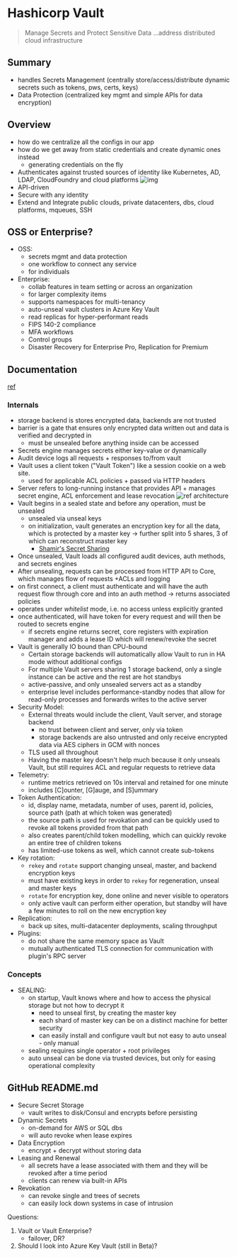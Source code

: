 # Hashicorp Vault

> Manage Secrets and Protect Sensitive Data
> ...address distributed cloud infrastructure

## Summary
* handles Secrets Management (centrally store/access/distribute dynamic secrets such as tokens, pws, certs, keys)
* Data Protection (centralized key mgmt and simple APIs for data encryption) 

## Overview
* how do we centralize all the configs in our app
* how do we get away from static credentials and create dynamic ones instead
    * generating credentials on the fly
* Authenticates against trusted sources of identity like Kubernetes, AD, LDAP, CloudFoundry and cloud platforms
![img](https://www.datocms-assets.com/2885/1539718548-howvaultworks3.svg)
* API-driven
* Secure with any identity
* Extend and Integrate public clouds, private datacenters, dbs, cloud platforms, mqueues, SSH

## OSS or Enterprise?
* OSS:
    * secrets mgmt and data protection
    * one workflow to connect any service
    * for individuals
* Enterprise:
    * collab features in team setting or across an organization
    * for larger complexity items
    * supports namespaces for multi-tenancy
    * auto-unseal vault clusters in Azure Key Vault
    * read replicas for hyper-performant reads 
    * FIPS 140-2 compliance
    * MFA workflows
    * Control groups
    * Disaster Recovery for Enterprise Pro, Replication for Premium

## Documentation
[ref](https://www.vaultproject.io/docs)
### Internals
* storage backend is stores encrypted data, backends are not trusted 
* barrier is a gate that ensures only encrypted data written out and data is verified and decrypted in
    * must be unsealed before anything inside can be accessed
* Secrets engine manages secrets either key-value or dynamically
* Audit device logs all requests + responses to/from vault
* Vault uses a client token ("Vault Token") like a session cookie on a web site. 
    * used for applicable ACL policies + passed via HTTP headers
* Server refers to long-running instance that provides API + manages secret engine, ACL enforcement and lease revocation
![ref architecture](https://www.vaultproject.io/img/layers.png)
* Vault begins in a sealed state and before any operation, must be unsealed
    * unsealed via unseal keys
    * on initialization, vault generates an encryption key for all the data, which is protected by a master key -> further split into 5 shares, 3 of which can reconstruct master key
        * [Shamir's Secret Sharing](https://en.wikipedia.org/wiki/Shamir's_Secret_Sharing) 
* Once unsealed, Vault loads all configured audit devices, auth methods, and secrets engines
* After unsealing, requests can be processed from HTTP API to Core, which manages flow of requests +ACLs and logging
* on first connect, a client must authenticate and will have the auth request flow through core and into an auth method -> returns associated policies
* operates under *whitelist* mode, i.e. no access unless explicitly granted
* once authenticated, will have token for every request and will then be routed to secrets engine
    * if secrets engine returns secret, core registers with expiration manager and adds a lease ID which will renew/revoke the secret
* Vault is generally IO bound than CPU-bound
    * Certain storage backends will automatically allow Vault to run in HA mode without additional configs
    * For multiple Vault servers sharing 1 storage backend, only a single instance can be active and the rest are hot standbys
    * active-passive, and only unsealed servers act as a standby
    * enterprise level includes performance-standby nodes that allow for read-only processes and forwards writes to the active server
* Security Model:
    * External threats would include the client, Vault server, and storage backend
        * no trust between client and server, only via token
        * storage backends are also untrusted and only receive encrypted data via AES ciphers in GCM with nonces
    * TLS used all throughout
    * Having the master key doesn't help much because it only unseals Vault, but still requires ACL and regular requests to retrieve data
* Telemetry: 
    * runtime metrics retrieved on 10s interval and retained for one minute
    * includes [C]ounter, [G]auge, and [S]ummary
* Token Authentication:
    * id, display name, metadata, number of uses, parent id, policies, source path (path at which token was generated)
    * the source path is used for revokation and can be quickly used to revoke all tokens provided from that path
    * also creates parent/child token modelling, which can quickly revoke an entire tree of children tokens
    * has limited-use tokens as well, which cannot create sub-tokens
* Key rotation:
    * `rekey` and `rotate` support changing unseal, master, and backend encryption keys
    * must have existing keys in order to `rekey` for regeneration, unseal and master keys
    * `rotate` for encryption key, done online and never visible to operators
    * only active vault can perform either operation, but standby will have a few minutes to roll on the new encryption key
* Replication: 
    * back up sites, multi-datacenter deployments, scaling throughput
* Plugins: 
    * do not share the same memory space as Vault
    * mutually authenticated TLS connection for communication with plugin's RPC server

### Concepts
* SEALING: 
    * on startup, Vault knows where and how to access the physical storage but not how to decrypt it
        * need to unseal first, by creating the master key
        * each shard of master key can be on a distinct machine for better security
        * can easily install and configure vault but not easy to auto unseal - only manual
    * sealing requires single operator + root privileges
    * auto unseal can be done via trusted devices, but only for easing operational complexity

## GitHub README.md
* Secure Secret Storage
    * vault writes to disk/Consul and encrypts before persisting
* Dynamic Secrets
    * on-demand for AWS or SQL dbs
    * will auto revoke when lease expires
* Data Encryption
    * encrypt + decrypt without storing data
* Leasing and Renewal
    * all secrets have a lease associated with them and they will be revoked after a time period
    * clients can renew via built-in APIs
* Revokation
    * can revoke single and trees of secrets
    * can easily lock down systems in case of intrusion

Questions:
1. Vault or Vault Enterprise?
   * failover, DR?
2. Should I look into Azure Key Vault (still in Beta)?